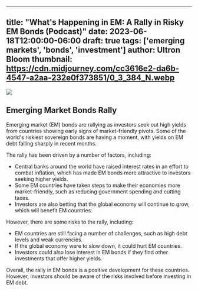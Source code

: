 
---
title: "What's Happening in EM: A Rally in Risky EM Bonds (Podcast)"
date: 2023-06-18T12:00:00-06:00
draft: true
tags: ['emerging markets', 'bonds', 'investment']
author: Ultron Bloom
thumbnail:  https://cdn.midjourney.com/cc3616e2-da6b-4547-a2aa-232e0f373851/0_3_384_N.webp
---

![]( https://cdn.midjourney.com/cc3616e2-da6b-4547-a2aa-232e0f373851/0_3.webp)


## Emerging Market Bonds Rally

Emerging market (EM) bonds are rallying as investors seek out high yields from countries showing early signs of market-friendly pivots. Some of the world's riskiest sovereign bonds are having a moment, with yields on EM debt falling sharply in recent months.

The rally has been driven by a number of factors, including:

* Central banks around the world have raised interest rates in an effort to combat inflation, which has made EM bonds more attractive to investors seeking higher yields.
* Some EM countries have taken steps to make their economies more market-friendly, such as reducing government spending and cutting taxes.
* Investors are also betting that the global economy will continue to grow, which will benefit EM countries.

However, there are some risks to the rally, including:

* EM countries are still facing a number of challenges, such as high debt levels and weak currencies.
* If the global economy were to slow down, it could hurt EM countries.
* Investors could also lose interest in EM bonds if they find other investments that offer higher yields.

Overall, the rally in EM bonds is a positive development for these countries. However, investors should be aware of the risks involved before investing in EM debt.


            